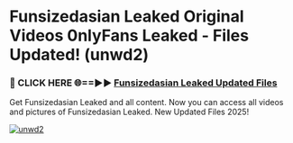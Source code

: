 # Funsizedasian Leaked Original Videos 0nlyFans Leaked - Files Updated! (unwd2)

<h3>🔴 CLICK HERE 🌐==►► <a href="https://tinyurl.com/2jnfzry5" rel="nofollow">Funsizedasian Leaked Updated Files</a></h3>

Get Funsizedasian Leaked and all content. Now you can access all videos and pictures of Funsizedasian Leaked. New Updated Files 2025!

[![unwd2](https://i.imgur.com/GyGTBgg.gif)](https://tinyurl.com/2jnfzry5)
